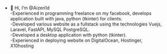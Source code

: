 - 👋 Hi, I’m @Aizen1d <br />
-Experienced in programming freelance on my facebook, develops application built with java, python (tkinter) for clients. <br />
-Developed various website as a fullstack using the technologies Vuejs, Laravel, FastAPI, MySQL PostgreSQL. <br />
-Developed a desktop application with python (tkinter). <br />
-Experienced in deploying website on DigitalOcean, Hostinger, X10hosting <br />

<!---
Aizen1d/Aizen1d is a ✨ special ✨ repository because its `README.md` (this file) appears on your GitHub profile.
You can click the Preview link to take a look at your changes.
--->
